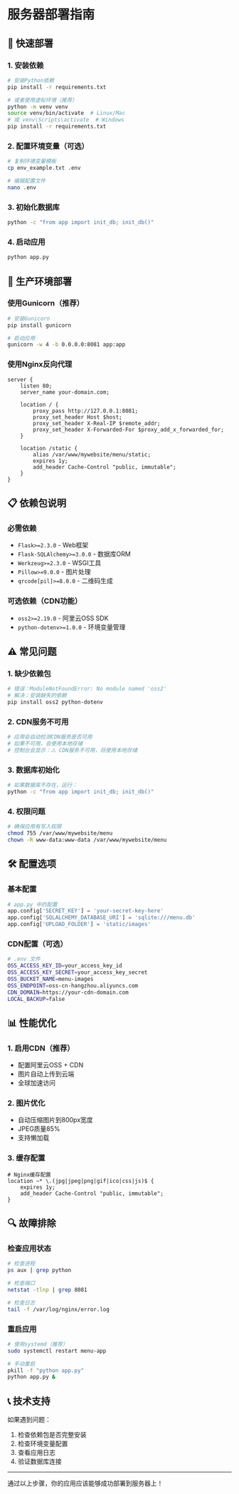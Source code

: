 # 服务器部署指南

## 🚀 快速部署

### 1. 安装依赖
```bash
# 安装Python依赖
pip install -r requirements.txt

# 或者使用虚拟环境（推荐）
python -m venv venv
source venv/bin/activate  # Linux/Mac
# 或 venv\Scripts\activate  # Windows
pip install -r requirements.txt
```

### 2. 配置环境变量（可选）
```bash
# 复制环境变量模板
cp env_example.txt .env

# 编辑配置文件
nano .env
```

### 3. 初始化数据库
```bash
python -c "from app import init_db; init_db()"
```

### 4. 启动应用
```bash
python app.py
```

## 🔧 生产环境部署

### 使用Gunicorn（推荐）
```bash
# 安装Gunicorn
pip install gunicorn

# 启动应用
gunicorn -w 4 -b 0.0.0.0:8081 app:app
```

### 使用Nginx反向代理
```nginx
server {
    listen 80;
    server_name your-domain.com;
    
    location / {
        proxy_pass http://127.0.0.1:8081;
        proxy_set_header Host $host;
        proxy_set_header X-Real-IP $remote_addr;
        proxy_set_header X-Forwarded-For $proxy_add_x_forwarded_for;
    }
    
    location /static {
        alias /var/www/mywebsite/menu/static;
        expires 1y;
        add_header Cache-Control "public, immutable";
    }
}
```

## 📋 依赖包说明

### 必需依赖
- `Flask>=2.3.0` - Web框架
- `Flask-SQLAlchemy>=3.0.0` - 数据库ORM
- `Werkzeug>=2.3.0` - WSGI工具
- `Pillow>=9.0.0` - 图片处理
- `qrcode[pil]>=8.0.0` - 二维码生成

### 可选依赖（CDN功能）
- `oss2>=2.19.0` - 阿里云OSS SDK
- `python-dotenv>=1.0.0` - 环境变量管理

## ⚠️ 常见问题

### 1. 缺少依赖包
```bash
# 错误：ModuleNotFoundError: No module named 'oss2'
# 解决：安装缺失的依赖
pip install oss2 python-dotenv
```

### 2. CDN服务不可用
```bash
# 应用会自动检测CDN服务是否可用
# 如果不可用，会使用本地存储
# 控制台会显示：⚠️ CDN服务不可用，将使用本地存储
```

### 3. 数据库初始化
```bash
# 如果数据库不存在，运行：
python -c "from app import init_db; init_db()"
```

### 4. 权限问题
```bash
# 确保应用有写入权限
chmod 755 /var/www/mywebsite/menu
chown -R www-data:www-data /var/www/mywebsite/menu
```

## 🛠️ 配置选项

### 基本配置
```python
# app.py 中的配置
app.config['SECRET_KEY'] = 'your-secret-key-here'
app.config['SQLALCHEMY_DATABASE_URI'] = 'sqlite:///menu.db'
app.config['UPLOAD_FOLDER'] = 'static/images'
```

### CDN配置（可选）
```bash
# .env 文件
OSS_ACCESS_KEY_ID=your_access_key_id
OSS_ACCESS_KEY_SECRET=your_access_key_secret
OSS_BUCKET_NAME=menu-images
OSS_ENDPOINT=oss-cn-hangzhou.aliyuncs.com
CDN_DOMAIN=https://your-cdn-domain.com
LOCAL_BACKUP=false
```

## 📊 性能优化

### 1. 启用CDN（推荐）
- 配置阿里云OSS + CDN
- 图片自动上传到云端
- 全球加速访问

### 2. 图片优化
- 自动压缩图片到800px宽度
- JPEG质量85%
- 支持懒加载

### 3. 缓存配置
```nginx
# Nginx缓存配置
location ~* \.(jpg|jpeg|png|gif|ico|css|js)$ {
    expires 1y;
    add_header Cache-Control "public, immutable";
}
```

## 🔍 故障排除

### 检查应用状态
```bash
# 检查进程
ps aux | grep python

# 检查端口
netstat -tlnp | grep 8081

# 检查日志
tail -f /var/log/nginx/error.log
```

### 重启应用
```bash
# 使用systemd（推荐）
sudo systemctl restart menu-app

# 手动重启
pkill -f "python app.py"
python app.py &
```

## 📞 技术支持

如果遇到问题：
1. 检查依赖包是否完整安装
2. 检查环境变量配置
3. 查看应用日志
4. 验证数据库连接

---

通过以上步骤，你的应用应该能够成功部署到服务器上！

